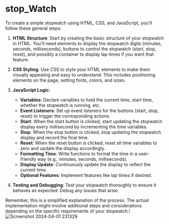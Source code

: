 # stop_Watch
To create a simple stopwatch using HTML, CSS, and JavaScript, you'll follow these general steps:

1. **HTML Structure**: Start by creating the basic structure of your stopwatch in HTML. You'll need elements to display the stopwatch digits (minutes, seconds, milliseconds), buttons to control the stopwatch (start, stop, reset), and possibly a container to display lap times if you want that feature.

2. **CSS Styling**: Use CSS to style your HTML elements to make them visually appealing and easy to understand. This includes positioning elements on the page, setting fonts, colors, and sizes.

3. **JavaScript Logic**:
    - **Variables**: Declare variables to hold the current time, start time, whether the stopwatch is running, etc.
    - **Event Listeners**: Set up event listeners for the buttons (start, stop, reset) to trigger the corresponding actions.
    - **Start**: When the start button is clicked, start updating the stopwatch display every millisecond by incrementing the time variables.
    - **Stop**: When the stop button is clicked, stop updating the stopwatch display and record the final time.
    - **Reset**: When the reset button is clicked, reset all time variables to zero and update the display accordingly.
    - **Formatting Time**: Write functions to format the time in a user-friendly way (e.g., minutes, seconds, milliseconds).
    - **Display Update**: Continuously update the display to reflect the current time.
    - **Optional Features**: Implement features like lap times if desired.

4. **Testing and Debugging**: Test your stopwatch thoroughly to ensure it behaves as expected. Debug any issues that arise.

Remember, this is a simplified explanation of the process. The actual implementation might involve additional steps and considerations depending on the specific requirements of your stopwatch.!
![Screenshot 2024-04-01 231329](https://github.com/AbhiSharmaNIT/Stop_Watch/assets/136017324/fdf2dc43-d018-4ebf-b1ba-41cee4549b18)
